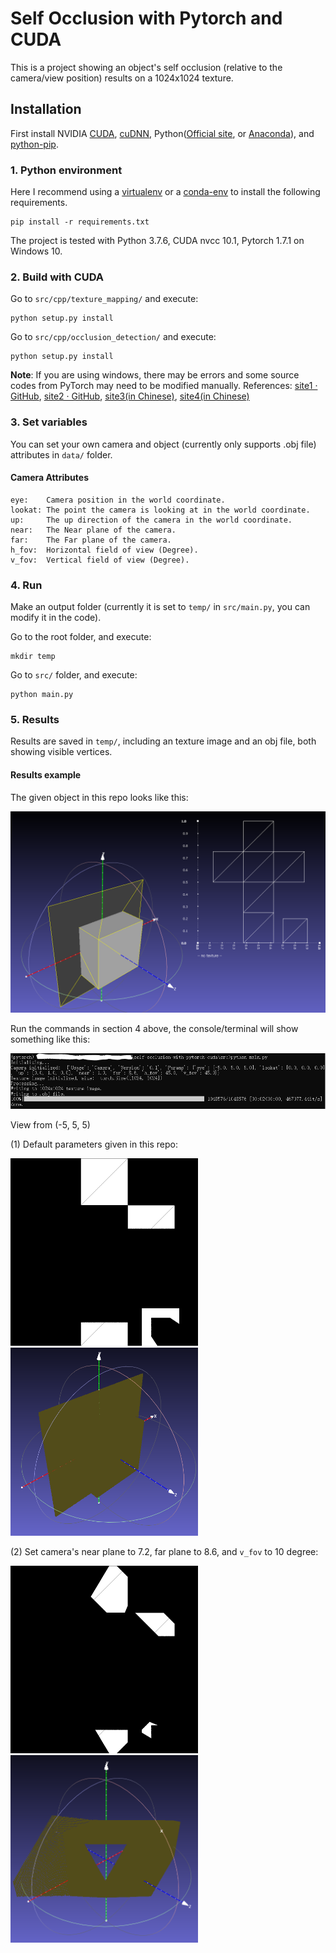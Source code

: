 # Self Occlusion with Pytorch and CUDA

This is a project showing an object's self occlusion (relative to the camera/view position) results on a 1024x1024 texture.

## Installation

First install NVIDIA [CUDA](https://developer.nvidia.com/cuda-downloads), [cuDNN](https://developer.nvidia.com/cudnn), Python([Official site](https://www.python.org/), or [Anaconda](https://www.anaconda.com/)), and [python-pip](https://pypi.org/project/pip/).

### 1. Python environment

Here I recommend using a [virtualenv](https://docs.python.org/3/tutorial/venv.html) or a [conda-env](https://docs.conda.io/projects/conda/en/latest/user-guide/tasks/manage-environments.html) to install the following requirements. 

```shell
pip install -r requirements.txt
```

The project is tested with Python 3.7.6, CUDA nvcc 10.1, Pytorch 1.7.1 on Windows 10.

### 2. Build with CUDA

Go to `src/cpp/texture_mapping/` and execute:

```shell
python setup.py install
```

Go to `src/cpp/occlusion_detection/` and execute:

```shell
python setup.py install
```

**Note**: If you are using windows, there may be errors and some source codes from PyTorch may need to be modified manually. References: [site1 · GitHub](https://github.com/pytorch/pytorch/issues/55266), [site2 · GitHub](https://github.com/pytorch/pytorch/issues/43480), [site3(in Chinese)](https://zhuanlan.zhihu.com/p/340973730), [site4(in Chinese)](https://blog.csdn.net/weixin_41943311/article/details/118082017)

### 3. Set variables

You can set your own camera and object (currently only supports .obj file) attributes in `data/` folder.

#### Camera Attributes

```
eye: 	Camera position in the world coordinate.
lookat:	The point the camera is looking at in the world coordinate.
up:		The up direction of the camera in the world coordinate.
near:	The Near plane of the camera.
far:	The Far plane of the camera.
h_fov:	Horizontal field of view (Degree).
v_fov:	Vertical field of view (Degree).
```

### 4. Run

Make an output folder (currently it is set to `temp/` in `src/main.py`, you can modify it in the code).

Go to the root folder, and execute:

```shell
mkdir temp
```

Go to `src/` folder, and execute:

```shell
python main.py
```

### 5. Results

Results are saved in `temp/`, including an texture image and an obj file, both showing visible vertices.

#### Results example

The given object in this repo looks like this:

![](images/data_cube.PNG)

Run the commands in section 4 above, the console/terminal will show something like this:

![](images/console.PNG)

View from (-5, 5, 5)

(1) Default parameters given in this repo:

<img src='images/view1_tex0_10.png' width=300px><img src='images/view1_10.png' width=300px>

(2) Set camera's near plane to 7.2, far plane to 8.6, and `v_fov` to 10 degree:

<img src='images/view1_tex0_10_7-2_8-6.png' width=300px><img src='images/view1_10_7-2_8-6.png' width=300px>